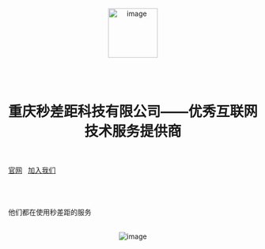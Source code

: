 <br />
<br />
<br />
<br />
<p align="center">
  <a href="https://cqkqinfo.github.io/ui/">
  <img width="100" alt="image" src="https://github.com/parsec-org/.github/assets/12181423/4bad5734-9fc2-4bb7-acba-254dd7846006">
  </a>
</p>
<br />
<br />
<h1 align="center">重庆秒差距科技有限公司——优秀互联网技术服务提供商</h1>
<br />

[官网](https://www.parsec.com.cn/, "重庆秒差距科技有限公司官网")&nbsp;&nbsp;
[加入我们](https://www.parsec.com.cn/join, "加入我们")
<br />
<br />
<br />
<br />

他们都在使用秒差距的服务
<br />
<br />
<p align="center">
  <img alt="image" src="https://github.com/parsec-org/.github/assets/12181423/39cd6229-650f-4a0c-afbd-fb1b51addbf4">
</p>


